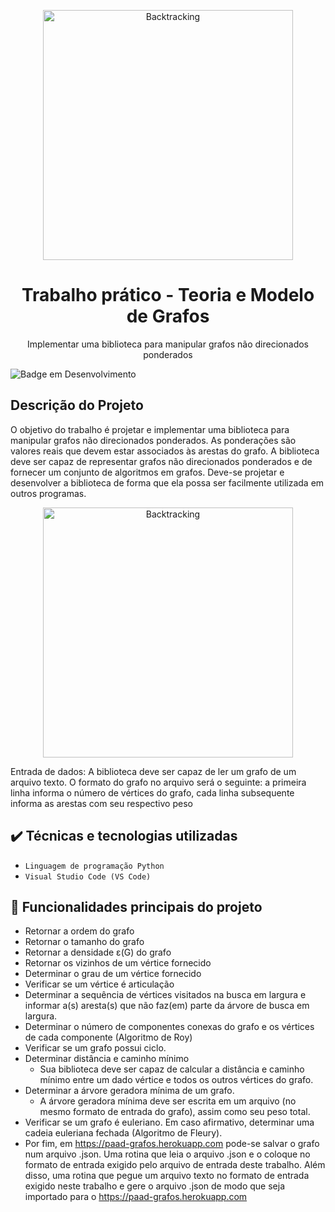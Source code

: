 <p align="center">
  <img width="400" height="400" alt="Backtracking" src="https://user-images.githubusercontent.com/81054281/161360142-48b0d3ac-4f8d-492b-9784-c807cded6dac.png">
</p>



<h1 align="center">Trabalho prático - Teoria e Modelo de Grafos</h1>

<p align="center">Implementar uma biblioteca para manipular grafos não direcionados ponderados </p>

![Badge em Desenvolvimento](http://img.shields.io/static/v1?label=STATUS&message=FINALIZADOO&color=GREEN&style=for-the-badge)


## Descrição do Projeto

O objetivo do trabalho é projetar e implementar uma biblioteca para manipular grafos não direcionados ponderados. As ponderações são valores reais que devem estar associados às arestas do grafo. A biblioteca deve ser capaz de representar grafos não direcionados ponderados e de fornecer um conjunto de algoritmos em grafos. Deve-se projetar e desenvolver a biblioteca de forma que ela possa ser facilmente utilizada em outros programas.

<p align="center">
  <img width="400" height="400" alt="Backtracking" src="https://user-images.githubusercontent.com/81054281/161362835-609372f2-1380-4bb9-a323-4e1f91d81706.png">
</p>

Entrada de dados: A biblioteca deve ser capaz de ler um grafo de um arquivo texto. O formato do grafo no arquivo será o seguinte: a primeira linha informa o número de vértices do grafo, cada linha subsequente informa as arestas com seu respectivo peso

## ✔️ Técnicas e tecnologias utilizadas

- ``Linguagem de programação Python``
- ``Visual Studio Code (VS Code)``

## 🔨 Funcionalidades principais do projeto

- Retornar a ordem do grafo
- Retornar o tamanho do grafo
- Retornar a densidade ε(G) do grafo
- Retornar os vizinhos de um vértice fornecido
- Determinar o grau de um vértice fornecido
- Verificar se um vértice é articulação
- Determinar a sequência de vértices visitados na busca em largura e informar a(s) aresta(s) que não faz(em) parte da árvore de busca em largura.
- Determinar o número de componentes conexas do grafo e os vértices de cada componente (Algoritmo de Roy)
- Verificar se um grafo possui ciclo.
- Determinar distância e caminho mínimo
  - Sua biblioteca deve ser capaz de calcular a distância e caminho mínimo entre um dado vértice e todos os outros vértices do grafo.
- Determinar a árvore geradora mínima de um grafo.
    - A árvore geradora mínima deve ser escrita em um arquivo (no mesmo formato de entrada do grafo), assim como seu peso total.
- Verificar se um grafo é euleriano. Em caso afirmativo, determinar uma cadeia euleriana fechada (Algoritmo de Fleury).
- Por fim, em https://paad-grafos.herokuapp.com pode-se salvar o grafo num arquivo .json. Uma rotina que leia o arquivo .json e o coloque no formato de entrada exigido pelo arquivo de entrada deste trabalho. Além disso, uma rotina que pegue um arquivo texto no formato de entrada exigido neste trabalho e gere o arquivo .json de modo que seja importado para o https://paad-grafos.herokuapp.com
